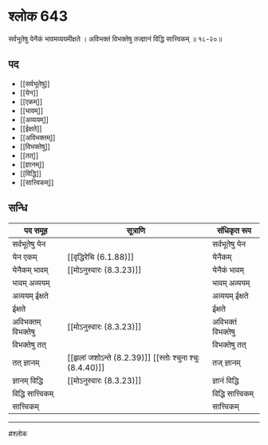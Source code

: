 # श्लोक 643

सर्वभूतेषु येनैकं भावमव्ययमीक्षते ।
अविभक्तं विभक्तेषु तज्ज्ञानं विद्धि सात्त्विकम् ॥ १८-२०॥


## पद 

- [[सर्वभूतेषु]]
- [[येन]]
- [[एकम्]]
- [[भावम्]]
- [[अव्ययम्]]
- [[ईक्षते]]
- [[अविभक्तम्]]
- [[विभक्तेषु]]
- [[तत्]]
- [[ज्ञानम्]]
- [[विद्धि]]
- [[सात्त्विकम्]]

## सन्धि

| पद समूह | सूत्राणि | संधिकृत रूप |
| ----- | ----- | ----- |
| सर्वभूतेषु येन |  | सर्वभूतेषु येन |
| येन एकम् |  [[वृद्धिरेचि (6.1.88)]] | येनैकम् |
| येनैकम् भावम् |  [[मोऽनुस्वारः (8.3.23)]] | येनैकं भावम् |
| भावम् अव्ययम् |  | भावम् अव्ययम् |
| अव्ययम् ईक्षते |  | अव्ययम् ईक्षते |
| ईक्षते |  | ईक्षते |
| अविभक्तम् विभक्तेषु |  [[मोऽनुस्वारः (8.3.23)]] | अविभक्तं विभक्तेषु |
| विभक्तेषु तत् |  | विभक्तेषु तत् |
| तत् ज्ञानम् |  [[झलां जशोऽन्ते (8.2.39)]] [[स्तोः श्चुना श्चुः (8.4.40)]] | तज् ज्ञानम् |
| ज्ञानम् विद्धि |  [[मोऽनुस्वारः (8.3.23)]] | ज्ञानं विद्धि |
| विद्धि सात्त्विकम् |  | विद्धि सात्त्विकम् |
| सात्त्विकम् |  | सात्त्विकम् |


---

#श्लोक